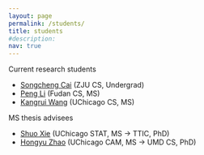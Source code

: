 ```yaml
---
layout: page
permalink: /students/
title: students
#description: 
nav: true
---
```


Current research students
- [Songcheng Cai](https://ondinemrcai.github.io/) (ZJU CS, Undergrad)
- [Peng Li](https://artpli.github.io) (Fudan CS, MS)
- [Kangrui Wang](https://jameskrw.github.io/) (UChicago CS, MS)

MS thesis advisees
- [Shuo Xie](https://shuox.ttic.edu/) (UChicago STAT, MS -> TTIC, PhD)
- [Hongyu Zhao](https://hzhao.ttic.edu/) (UChicago CAM, MS -> UMD CS, PhD)